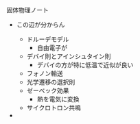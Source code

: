 固体物理ノート

- この辺が分からん
  - ドルーデモデル
    - 自由電子が
  - デバイ則とアインシュタイン則
    - デバイの方が特に低温で近似が良い
  - フォノン輸送
  - 光学遷移の選択則
  - ゼーベック効果
    - 熱を電気に変換
  - サイクロトロン共鳴

- 
